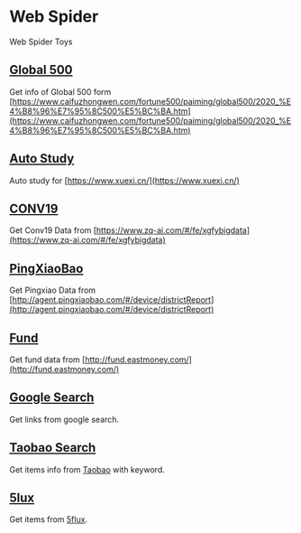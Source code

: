 # Web Spider

Web Spider Toys

## [Global 500](global500)

Get info of Global 500 form [https://www.caifuzhongwen.com/fortune500/paiming/global500/2020_%E4%B8%96%E7%95%8C500%E5%BC%BA.htm](https://www.caifuzhongwen.com/fortune500/paiming/global500/2020_%E4%B8%96%E7%95%8C500%E5%BC%BA.htm)

## [Auto Study](auto-study)

Auto study for [https://www.xuexi.cn/](https://www.xuexi.cn/)

## [CONV19](conv19)

Get Conv19 Data from [https://www.zq-ai.com/#/fe/xgfybigdata](https://www.zq-ai.com/#/fe/xgfybigdata)

## [PingXiaoBao](pingxiaobao)

Get Pingxiao Data from [http://agent.pingxiaobao.com/#/device/districtReport](http://agent.pingxiaobao.com/#/device/districtReport)

## [Fund](fund)

Get fund data from [http://fund.eastmoney.com/](http://fund.eastmoney.com/)

## [Google Search](google-search)

Get links from google search.

## [Taobao Search](taobao)

Get items info from [Taobao](https://www.taobao.com/) with keyword.

## [5lux](flux)

Get items from [5flux](http://www.5lux.com/).
